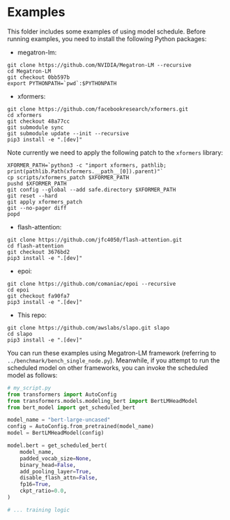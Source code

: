 <!--- Copyright Amazon.com, Inc. or its affiliates. All Rights Reserved. -->
<!--- SPDX-License-Identifier: Apache-2.0  -->

# Examples

This folder includes some examples of using model schedule. 
Before running examples, you need to install the following Python packages:

- megatron-lm:
```
git clone https://github.com/NVIDIA/Megatron-LM --recursive
cd Megatron-LM
git checkout 0bb597b
export PYTHONPATH=`pwd`:$PYTHONPATH
```

- xformers:
```
git clone https://github.com/facebookresearch/xformers.git
cd xformers
git checkout 48a77cc
git submodule sync 
git submodule update --init --recursive
pip3 install -e ".[dev]"
```

Note currently we need to apply the following patch to the `xformers` library:
```
XFORMER_PATH=`python3 -c "import xformers, pathlib; print(pathlib.Path(xformers.__path__[0]).parent)"`
cp scripts/xformers_patch $XFORMER_PATH
pushd $XFORMER_PATH
git config --global --add safe.directory $XFORMER_PATH
git reset --hard
git apply xformers_patch
git --no-pager diff
popd
```

- flash-attention:
```
git clone https://github.com/jfc4050/flash-attention.git
cd flash-attention
git checkout 3676bd2
pip3 install -e ".[dev]"
```

- epoi:
```
git clone https://github.com/comaniac/epoi --recursive
cd epoi
git checkout fa90fa7
pip3 install -e ".[dev]"
```

- This repo:
```
git clone https://github.com/awslabs/slapo.git slapo
cd slapo
pip3 install -e ".[dev]"
```

You can run these examples using Megatron-LM framework (referring to `../benchmark/bench_single_node.py`).
Meanwhile, if you attempt to run the scheduled model on other frameworks, you can invoke
the scheduled model as follows:

```python
# my_script.py
from transformers import AutoConfig
from transformers.models.modeling_bert import BertLMHeadModel
from bert_model import get_scheduled_bert

model_name = "bert-large-uncased"
config = AutoConfig.from_pretrained(model_name)
model = BertLMHeadModel(config)

model.bert = get_scheduled_bert(
    model_name,
    padded_vocab_size=None,
    binary_head=False,
    add_pooling_layer=True,
    disable_flash_attn=False,
    fp16=True,
    ckpt_ratio=0.0,
)

# ... training logic
```
